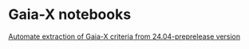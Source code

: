 # Gaia-X notebooks

[Automate extraction of Gaia-X criteria from 24.04-preprelease version](Gaia-X%20Compliance%2024.04%20-%20Extract%20Criteria.ipynb)
